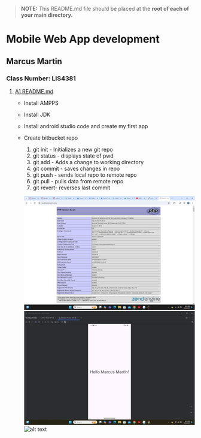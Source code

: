 > **NOTE:** This README.md file should be placed at the **root of each of your main directory.**

# Mobile Web App development

## Marcus Martin

### Class Number: LIS4381



1. [A1 README.md](a1/A1_README.md "My A1 README.md file")
    - Install AMPPS
    - Install JDK
    - Install android studio code and create my first app
    - Create bitbucket repo 

      1. git init - Initializes a new git repo 
      2. git status - displays state of pwd
      3. git add -  Adds a change to working directory 
      4. git commit - saves changes in repo
      5. git push - sends local repo to remote repo 
      6. git pull - pulls data from remote repo 
      7.  git revert- reverses last commit 



    
      ![alt text](<Screenshot (10)-1.png>) ![alt text](<Screenshot (11)-1.png>) ![alt text](<Screenshot (9)-1.png>)

